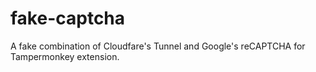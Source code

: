 # fake-captcha

A fake combination of Cloudfare's Tunnel and Google's reCAPTCHA for Tampermonkey extension.